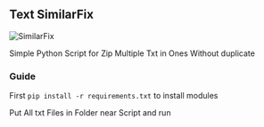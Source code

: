 ## Text SimilarFix
![SimilarFix](https://user-images.githubusercontent.com/99620144/193310680-194e0846-32ba-45bc-b909-3b28c6fb92b0.PNG)

Simple Python Script for Zip Multiple Txt in Ones Without duplicate

### Guide
First `pip install -r requirements.txt` to install modules

Put All txt Files in Folder near Script and run